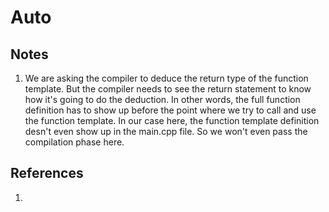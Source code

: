 # Auto

## Notes

1.  We are asking the compiler to deduce the return type of the function template. But the compiler needs to see the return statement to know how it's going to do the deduction. In other words, the full function definition has to show up before the point where we try to call and use the function template. In our case here, the function template definition desn't even show up in the main.cpp file. So we won't even pass the compilation phase here.

## References

1. 


